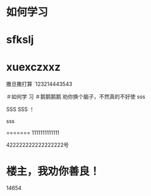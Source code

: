 
# 如何学习

sfkslj
=======

xuexczxxz
=======
撒旦撒打算
`123214443543



＃如何学
习
＃鹅鹅鹅鹅
劝你换个脑子，不然真的不好使
sss

SSS
SSS
！

sss

=======
1111111111111


422222222222222222号



楼主，我劝你善良！
=======
14654

